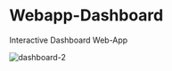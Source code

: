 # Webapp-Dashboard
Interactive Dashboard Web-App

![dashboard-2](https://user-images.githubusercontent.com/82269825/160226713-d38d9dbd-652b-466d-952c-fff284afe67f.png)

